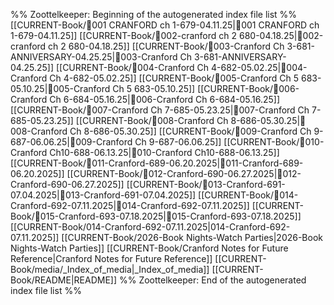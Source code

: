 %% Zoottelkeeper: Beginning of the autogenerated index file list  %%
 [[CURRENT-Book/🎤001 CRANFORD ch 1-679-04.11.25|🎤001 CRANFORD ch 1-679-04.11.25]]
 [[CURRENT-Book/🎤002-cranford ch 2 680-04.18.25|🎤002-cranford ch 2 680-04.18.25]]
 [[CURRENT-Book/🎤003-Cranford Ch 3-681-ANNIVERSARY-04.25.25|🎤003-Cranford Ch 3-681-ANNIVERSARY-04.25.25]]
 [[CURRENT-Book/🎤004-Cranford Ch 4-682-05.02.25|🎤004-Cranford Ch 4-682-05.02.25]]
 [[CURRENT-Book/🎤005-Cranford Ch 5 683-05.10.25|🎤005-Cranford Ch 5 683-05.10.25]]
 [[CURRENT-Book/🎤006-Cranford Ch 6-684-05.16.25|🎤006-Cranford Ch 6-684-05.16.25]]
 [[CURRENT-Book/🎤007-Cranford Ch 7-685-05.23.25|🎤007-Cranford Ch 7-685-05.23.25]]
 [[CURRENT-Book/🎤008-Cranford Ch 8-686-05.30.25|🎤008-Cranford Ch 8-686-05.30.25]]
 [[CURRENT-Book/🎤009-Cranford Ch 9-687-06.06.25|🎤009-Cranford Ch 9-687-06.06.25]]
 [[CURRENT-Book/🎤010-Cranford Ch10-688-06.13.25|🎤010-Cranford Ch10-688-06.13.25]]
 [[CURRENT-Book/🎤011-Cranford-689-06.20.2025|🎤011-Cranford-689-06.20.2025]]
 [[CURRENT-Book/🎤012-Cranford-690-06.27.2025|🎤012-Cranford-690-06.27.2025]]
 [[CURRENT-Book/🎤013-Cranford-691-07.04.2025|🎤013-Cranford-691-07.04.2025]]
 [[CURRENT-Book/🎤014-Cranford-692-07.11.2025|🎤014-Cranford-692-07.11.2025]]
 [[CURRENT-Book/🎤015-Cranford-693-07.18.2025|🎤015-Cranford-693-07.18.2025]]
 [[CURRENT-Book/014-Cranford-692-07.11.2025|014-Cranford-692-07.11.2025]]
 [[CURRENT-Book/2026-Book Nights-Watch Parties|2026-Book Nights-Watch Parties]]
 [[CURRENT-Book/Cranford Notes for Future Reference|Cranford Notes for Future Reference]]
 [[CURRENT-Book/media/_Index_of_media|_Index_of_media]]
 [[CURRENT-Book/README|README]]
%% Zoottelkeeper: End of the autogenerated index file list  %%
